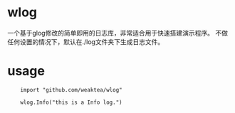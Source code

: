 # wlog
一个基于glog修改的简单即用的日志库，非常适合用于快速搭建演示程序。
不做任何设置的情况下，默认在./log文件夹下生成日志文件。
# usage
```consul
    import "github.com/weaktea/wlog"

    wlog.Info("this is a Info log.")
```
